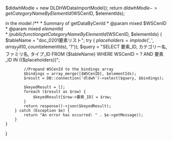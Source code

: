  $dldwhModle = new DLDHWDataImportModel();
        return $dldwhModle->getCategoryNameByElementId($WSCenID, $elementIds);



in the model
 /**
     * Summary of getDataByCenId
     * @param mixed $WSCenID
     * @param mixed $elementId
     */
    public function getCategoryNameByElementId($WSCenID, $elementIds)
    {
        $tableName = "doc_0201要素リスト";
        try {
            $placeholders = implode(',', array_fill(0, count($elementIds), '?'));
            $query = "SELECT  要素_ID, カテゴリー名,ファミリ名, タイプ_ID
                      FROM {$tableName}
                      WHERE WSCenID = ? AND 要素_ID IN ({$placeholders})";

            //Prepand WSCenId to the bindings array
            $bindings = array_merge([$WSCenID], $elementIds);
            $result = DB::connection('dldwh')->select($query, $bindings);

            $keyedResult = [];
            foreach ($result as $row) {
                $keyedResult[$row->要素_ID] = $row;
            }
            return response()->json($keyedResult);
        } catch (Exception $e) {
            return "An error has occurred: " . $e->getMessage();
        }
    }
}
